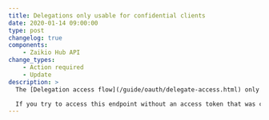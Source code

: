```yaml
---
title: Delegations only usable for confidential clients
date: 2020-01-14 09:00:00
type: post
changelog: true
components:
    - Zaikio Hub API
change_types:
    - Action required
    - Update
description: >
  The [Delegation access flow](/guide/oauth/delegate-access.html) only accepts access tokens to delegate that were created with OAuth confidential credentials.

  If you try to access this endpoint without an access token that was created with OAuth confidential credentials, it will return from now on a 403 (Forbidden).
---
```


